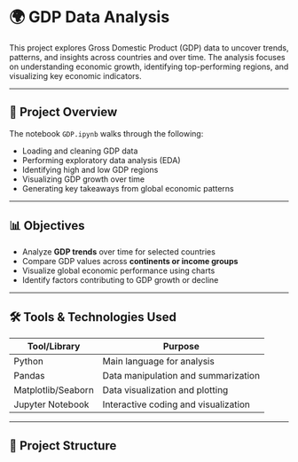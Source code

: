 # 🌍 GDP Data Analysis

This project explores Gross Domestic Product (GDP) data to uncover trends, patterns, and insights across countries and over time. The analysis focuses on understanding economic growth, identifying top-performing regions, and visualizing key economic indicators.

---

## 📌 Project Overview

The notebook `GDP.ipynb` walks through the following:

- Loading and cleaning GDP data
- Performing exploratory data analysis (EDA)
- Identifying high and low GDP regions
- Visualizing GDP growth over time
- Generating key takeaways from global economic patterns

---

## 📊 Objectives

- Analyze **GDP trends** over time for selected countries
- Compare GDP values across **continents or income groups**
- Visualize global economic performance using charts
- Identify factors contributing to GDP growth or decline

---

## 🛠️ Tools & Technologies Used

| Tool/Library     | Purpose                                 |
|------------------|------------------------------------------|
| Python           | Main language for analysis               |
| Pandas           | Data manipulation and summarization      |
| Matplotlib/Seaborn | Data visualization and plotting        |
| Jupyter Notebook | Interactive coding and visualization     |

---

## 📁 Project Structure

